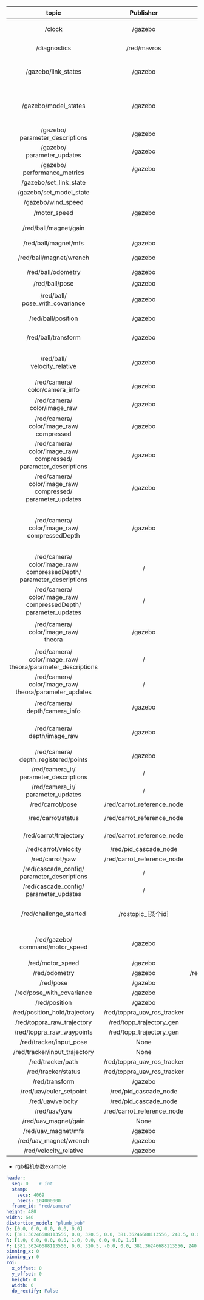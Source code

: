 |                            topic                             |         Publisher          |                       Subscriber                       |                        type                        |                      说明                      |
| :----------------------------------------------------------: | :------------------------: | :----------------------------------------------------: | :------------------------------------------------: | :--------------------------------------------: |
|                            /clock                            |          /gazebo           |                     需要用到时钟的                     |                rosgraph_msgs/Clock                 |                gazebo模拟的时钟                |
|                         /diagnostics                         |        /red/mavros         |                                                        |       diagnostic_msgs/<br />DiagnosticArray        |                      未知                      |
|                     /gazebo/link_states                      |          /gazebo           |                                                        |               gazebo_msgs/LinkStates               |           模型控件之间的连接位姿信息           |
|                     /gazebo/model_states                     |          /gazebo           |                                                        |              gazebo_msgs/ModelStates               |          地面，UAV，边界，二维码，球           |
|             /gazebo/<br />parameter_descriptions             |          /gazebo           |                                                        |    dynamic_reconfigure/<br />ConfigDescription     |                  descriptions                  |
|               /gazebo/<br />parameter_updates                |          /gazebo           |                                                        |             dynamic_reconfigure/Config             |                     config                     |
|              /gazebo/<br />performance_metrics               |          /gazebo           |                                                        |        gazebo_msgs/<br />PerformanceMetrics        |                    性能指标                    |
|                    /gazebo/set_link_state                    |                            |                        /gazebo                         |               gazebo_msgs/LinkState                |                       /                        |
|                   /gazebo/set_model_state                    |                            |                        /gazebo                         |               gazebo_msgs/ModelState               |                       /                        |
|                      /gazebo/wind_speed                      |                            |                        /gazebo                         |               rotors_comm/WindSpeed                |                       /                        |
|                         /motor_speed                         |          /gazebo           |                                                        |                  std_msgs/Float32                  |                    电机速度                    |
|                    /red/ball/magnet/gain                     |                            |                        /gazebo                         |                  std_msgs/Float32                  |                "data: 0.0" 松开                |
|                     /red/ball/magnet/mfs                     |          /gazebo           |                                                        |             sensor_msgs/MagneticField              |                   磁场传感器                   |
|                   /red/ball/magnet/wrench                    |          /gazebo           |                                                        |         geometry_msgs/<br />WrenchStamped          |                      未知                      |
|                      /red/ball/odometry                      |          /gazebo           |                                                        |                 nav_msgs/Odometry                  |                   球的里程计                   |
|                        /red/ball/pose                        |          /gazebo           |                 /red/spawn_ball_at_uav                 |             geometry_msgs/PoseStamped              |                    球的姿态                    |
|             /red/ball/<br />pose_with_covariance             |          /gazebo           |                                                        |   geometry_msgs/<br />PoseWithCovarianceStamped    |                 带协方差的位姿                 |
|                      /red/ball/position                      |          /gazebo           |                                                        |          geometry_msgs/<br />PointStamped          |                    球的位姿                    |
|                     /red/ball/transform                      |          /gazebo           |                                                        |        geometry_msgs/<br />TransformStamped        |                  坐标转换信息                  |
|              /red/ball/<br />velocity_relative               |          /gazebo           |                                                        |             geometry_msgs/TwistStamped             |            相对速度（球相对UAV？）             |
|             /red/camera/<br />color/camera_info              |          /gazebo           |                                                        |               sensor_msgs/CameraInfo               |                    相机参数                    |
|              /red/camera/<br />color/image_raw               |          /gazebo           |                                                        |                 sensor_msgs/Image                  |                 rgb相机的image                 |
|      /red/camera/<br />color/image_raw/<br />compressed      |          /gazebo           |                                                        |         sensor_msgs/<br />CompressedImage          |                    压缩图像                    |
| /red/camera/<br />color/image_raw/<br />compressed/<br />parameter_descriptions |          /gazebo           |                                                        |    dynamic_reconfigure/<br />ConfigDescription     |          压缩图像配置参数相关（未知）          |
| /red/camera/<br />color/image_raw/<br />compressed/<br />parameter_updates |          /gazebo           |                                                        |             dynamic_reconfigure/Config             |                    配置参数                    |
|   /red/camera/<br />color/image_raw/<br />compressedDepth    |          /gazebo           |                                                        |         sensor_msgs<br />/CompressedImage          | 深度信息的压缩图像（灰度图）事实上，照片不存在 |
| /red/camera/<br />color/image_raw/<br />compressedDepth/<br />parameter_descriptions |             /              |                                                        |                         /                          |                       /                        |
| /red/camera/<br />color/image_raw/<br />compressedDepth/<br />parameter_updates |             /              |                                                        |                         /                          |                       /                        |
|        /red/camera/<br />color/image_raw/<br />theora        |          /gazebo           |                                                        |        theora_image_transport/<br />Packet         |            通过theora技术压缩的图像            |
| /red/camera/<br />color/image_raw/<br />theora/parameter_descriptions |             /              |                                                        |                         /                          |                       /                        |
| /red/camera/<br />color/image_raw/<br />theora/parameter_updates |             /              |                                                        |                         /                          |                       /                        |
|             /red/camera/<br />depth/camera_info              |          /gazebo           |                                                        |               sensor_msgs/CameraInfo               |                  深度相机内参                  |
|              /red/camera/<br />depth/image_raw               |          /gazebo           |                                                        |                 sensor_msgs/Image                  |          深度相机的深度图像（灰度图）          |
|          /red/camera/<br />depth_registered/points           |          /gazebo           |                                                        |              sensor_msgs/PointCloud2               |                   深度点云图                   |
|         /red/camera_ir/<br />parameter_descriptions          |             /              |                                                        |                         /                          |                       /                        |
|            /red/camera_ir/<br />parameter_updates            |             /              |                                                        |                         /                          |                       /                        |
|                       /red/carrot/pose                       | /red/carrot_reference_node |                                                        |             geometry_msgs/PoseStamped              |                                                |
|                      /red/carrot/status                      | /red/carrot_reference_node | /red/pid_cascade_node<br />/red/toppra_uav_ros_tracker |                  std_msgs/String                   |                                                |
|                    /red/carrot/trajectory                    | /red/carrot_reference_node | /red/pid_cascade_node<br />/red/toppra_uav_ros_tracker | trajectory_msgs<br />/MultiDOFJointTrajectoryPoint |                                                |
|                     /red/carrot/velocity                     |   /red/pid_cascade_node    |                                                        |               geometry_msgs/Vector3                |                                                |
|                       /red/carrot/yaw                        | /red/carrot_reference_node |                 /red/pid_cascade_node                  |                  std_msgs/Float64                  |                                                |
|       /red/cascade_config/<br />parameter_descriptions       |             /              |                                                        |                         /                          |                       /                        |
|         /red/cascade_config/<br />parameter_updates          |             /              |                                                        |                         /                          |                       /                        |
|                    /red/challenge_started                    |     /rostopic_[某个id]     |                                                        |                   std_msgs/Bool                    |             比赛环境是否正常之类的             |
|            /red/gazebo/<br />command/motor_speed             |          /gazebo           |                        /gazebo                         |          mav_msgs/Actuators（自定义类型）          |             四个旋翼各自的电机转速             |
/red/motor_speed|/gazebo|None|mav_msgs/Actuators|--
/red/odometry|/gazebo|/red/pid_cascade_node,/red/carrot_reference_node|nav_msgs/Odometry|--
/red/pose|/gazebo|/red/spawn_ball_at_uav|geometry_msgs/PoseStamped|--
/red/pose_with_covariance|/gazebo|None|geometry_msgs/PoseWithCovarianceStamped|--
/red/position|/gazebo|None|geometry_msgs/PointStamped|--
/red/position_hold/trajectory|/red/toppra_uav_ros_tracker|/red/carrot_reference_node|trajectory_msgs/MultiDOFJointTrajectoryPoint|--
/red/toppra_raw_trajectory|/red/topp_trajectory_gen|None|trajectory_msgs/JointTrajectory|--
/red/toppra_raw_waypoints|/red/topp_trajectory_gen|None|trajectory_msgs/JointTrajectory|--
/red/tracker/input_pose|None|/red/toppra_uav_ros_tracker|geometry_msgs/PoseStamped|--
/red/tracker/input_trajectory|None|/red/toppra_uav_ros_tracker|trajectory_msgs/MultiDOFJointTrajectory|--
/red/tracker/path|/red/toppra_uav_ros_tracker|None|trajectory_msgs/nav_msgs/Path|--
/red/tracker/status|/red/toppra_uav_ros_tracker|None|std_msgs/String|--
/red/transform|/gazebo|None|geometry_msgs/TransformStamped|--
/red/uav/euler_setpoint |/red/pid_cascade_node|None|geometry_msgs/Vector3|--
/red/uav/velocity|/red/pid_cascade_node|None|geometry_msgs/Vector3|--
/red/uav/yaw|/red/carrot_reference_node|None|std_msgs/Float64|--
/red/uav_magnet/gain|None|/gazebo|std_msgs/Float32|--
/red/uav_magnet/mfs|/gazebo|None|sensor_msgs/MagneticField|--
/red/uav_magnet/wrench|/gazebo|None|geometry_msgs/WrenchStamped|--
/red/velocity_relative|/gazebo|None|geometry_msgs/TwistStamped|--




+ rgb相机参数example

```yaml
header: 
  seq: 0	# int
  stamp: 
    secs: 4069
    nsecs: 104000000
  frame_id: "red/camera"
height: 480
width: 640
distortion_model: "plumb_bob"
D: [0.0, 0.0, 0.0, 0.0, 0.0]
K: [381.36246688113556, 0.0, 320.5, 0.0, 381.36246688113556, 240.5, 0.0, 0.0, 1.0]
R: [1.0, 0.0, 0.0, 0.0, 1.0, 0.0, 0.0, 0.0, 1.0]
P: [381.36246688113556, 0.0, 320.5, -0.0, 0.0, 381.36246688113556, 240.5, 0.0, 0.0, 0.0, 1.0, 0.0]
binning_x: 0
binning_y: 0
roi: 
  x_offset: 0
  y_offset: 0
  height: 0
  width: 0
  do_rectify: False

```

